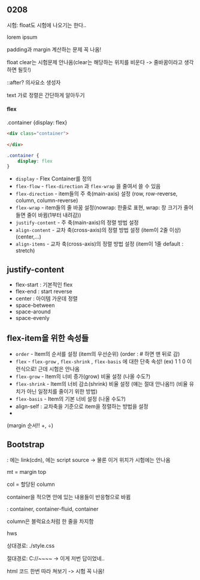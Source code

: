 ## 0208

시험: float도 시험에 나오기는 한다..

lorem ipsum

padding과 margin 계산하는 문제 꼭 나옴!

float clear는 시험문제 안나옴(clear는 해당하는 위치를 비운다 -> 줄바꿈이라고 생각하면 될듯!)

::after? 의사요소 생성자



text 가로 정렬은 간단하게 알아두기





#### flex

.container {display: flex}

```html
<div class="container">
    
</div>
```

```css
.container {
    display: flex
}
```





- `display` - Flex Container를 정의
- `flex-flow` - `flex-direction` 과 `flex-wrap` 을 줄여서 쓸 수 있음
- `flex-direction` - item들의 주 축(main-axis) 설정 (row, row-reverse, column, column-reverse)
- `flex-wrap` - item들의 줄 바꿈 설정(nowrap: 한줄로 표현, wrap: 창 크기가 줄어들면 줄이 바뀜(1부터 내려감))
- `justify-content` - 주 축(main-axis)의 정렬  방법 설정
- `align-content` - 교차 축(cross-axis)의 정렬 방법 설정 (item이 2줄 이상) (center,...)
- `align-items` - 교차 축(cross-axis)의 정렬 방법 설정 (item이 1줄 default : stretch)



## justify-content

- flex-start : 기본적인 flex
- flex-end : start reverse
- center : 아이템 가운데 정렬
- space-between
- space-around
- space-evenly



## flex-item을 위한 속성들


- `order` - Item의 순서를 설정 (item의 우선순위) (order : # 하면 맨 뒤로 감)
- `flex` - `flex-grow` , `flex-shrink` , `flex-basis` 에 대한 단축 속성! (ex) 1 1 0 이런식으로! 근데 시험은 안나옴
- `flex-grow` - Item의 너비 증가(grow) 비율 설정 (나올 수도?)
- `flex-shrink` - Item의 너비 감소(shrink) 비율 설정 (얘는 절대 안나옴!!) (비율 유치가 아닌 일정치를 줄이기 위한 방법)
- `flex-basis` - Item의 기본 너비 설정 (나올 수도?)
- align-self : 교차축을 기준으로 item을 정렬하는 방법을 설정
- 

(margin 순서!! +, ÷)



## Bootstrap

: <head> 에는 link(cdn), <body>에는  script source -> 물론 이거 위치가 시험에는 안나옴

mt = margin top

col = 할당된 column



container을 적으면 안에 있는 내용들이 반응형으로 바뀜

: container, container-fluid, container

column은 블럭요소처럼 한 줄을 차지함



hws

상대경로: ./style.css

절대경로: C://~~~~ -> 이게 저번 답이었네..



html 코드 한번 따라 쳐보기 -> 시험 꼭 나옴!





